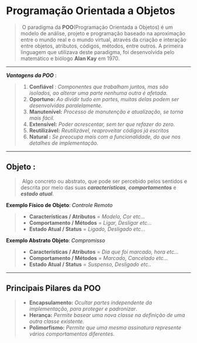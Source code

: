 # 												Programação Orientada a Objetos


> ​		 O paradigma da **POO**(Programação Orientada a Objetos) é um  modelo de análise, projeto e programação baseado na aproximação entre o mundo real e o mundo virtual, através da criação e interação entre objetos, atributos, códigos, métodos, entre outros. A primeira linguagem que utilizava deste paradigma, foi desenvolvida pelo matemático e biólogo **Alan Kay** em 1970.
>

---

***Vantagens da POO*** :

> 1. **Confiável** : *Componentes que trabalham juntos, mas são isolados, ao alterar uma parte nenhuma outra é afetada.*
> 2. **Oportuno:** *Ao dividir tudo em partes, muitas delas podem ser desenvolvidas paralelamente.*
> 3. **Manutenível:** *Processo de manutenção e atualização, se torna mais fácil.*
> 4. **Extensível:** *Poder acrescentar, sem ter que refazer do zero.*  
> 5. **Reutilizável:** *Reutilizável, reaproveitar códigos já escritos* 
> 6. **Natural :** *Se preocupa mais com a funcionalidade, do que nos detalhes de implementação.*
>

---

## Objeto :

> ​	Algo concreto ou abstrato, que pode ser percebido pelos sentidos e descrita por meio das suas ***características***, ***comportamentos*** e ***estado atual***.
>

**Exemplo Físico de Objeto**: *Controle Remoto*

> - **Características / Atributos**   =  *Modelo, Cor   etc...*
> - **Comportamento / Métodos** =  *Ligar, Desligar   etc...*
> - **Estado Atual / Status**          =  *Ligado, Desligado   etc...* 
>

**Exemplo Abstrato Objeto**: *Compromisso*

> - **Características / Atributos**   =  *Dia que foi marcado, hora  etc...*
> - **Comportamento / Métodos** =  *Marcado, Cancelado  etc...*
> - **Estado Atual / Status**          =  *Suspenso, Desligado   etc..*
>

----

## Principais Pilares da POO

> - **Encapsulamento:** *Ocultar partes independente da implementação, para proteger e padronizar*. 
> - **Herança:** *Permite basear uma nova classe na definição de uma outra classe existente.*
> - **Polimorfismo:** *Permite que uma mesma assinatura represente vários comportamentos diferentes.*

